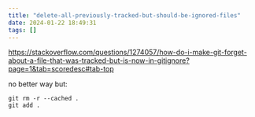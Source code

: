 ```yaml
---
title: "delete-all-previously-tracked-but-should-be-ignored-files"
date: 2024-01-22 18:49:31
tags: []
---
```

https://stackoverflow.com/questions/1274057/how-do-i-make-git-forget-about-a-file-that-was-tracked-but-is-now-in-gitignore?page=1&tab=scoredesc#tab-top

no better way but:

```
git rm -r --cached .
git add .
```

